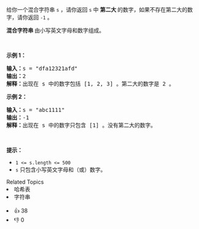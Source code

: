 <p>给你一个混合字符串&nbsp;<code>s</code>&nbsp;，请你返回 <code>s</code>&nbsp;中 <strong>第二大 </strong>的数字，如果不存在第二大的数字，请你返回 <code>-1</code>&nbsp;。</p>

<p><strong>混合字符串 </strong>由小写英文字母和数字组成。</p>

<p>&nbsp;</p>

<p><strong>示例 1：</strong></p>

<pre>
<b>输入：</b>s = "dfa12321afd"
<b>输出：</b>2
<b>解释：</b>出现在 s 中的数字包括 [1, 2, 3] 。第二大的数字是 2 。
</pre>

<p><strong>示例 2：</strong></p>

<pre>
<b>输入：</b>s = "abc1111"
<b>输出：</b>-1
<b>解释：</b>出现在 s 中的数字只包含 [1] 。没有第二大的数字。
</pre>

<p>&nbsp;</p>

<p><strong>提示：</strong></p>

<ul> 
 <li><code>1 &lt;= s.length &lt;= 500</code></li> 
 <li><code>s</code>&nbsp;只包含小写英文字母和（或）数字。</li> 
</ul>

<div><div>Related Topics</div><div><li>哈希表</li><li>字符串</li></div></div><br><div><li>👍 38</li><li>👎 0</li></div>